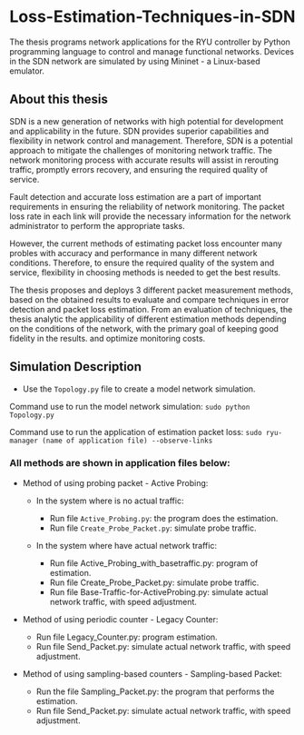 # Loss-Estimation-Techniques-in-SDN
The thesis programs network applications for the RYU controller by Python programming language to control and manage functional networks. Devices in the SDN network are simulated by using Mininet - a Linux-based emulator.

## About this thesis
SDN  is a new generation of networks with high potential for development and applicability in the future. SDN provides superior capabilities and flexibility in network control and management. Therefore, SDN is a potential approach to mitigate the challenges of monitoring network traffic. The network monitoring process with accurate results will assist in rerouting traffic, promptly errors recovery, and ensuring the required quality of service.

Fault detection and accurate loss estimation are a part of important requirements in ensuring the reliability of network monitoring. The packet loss rate in each link will provide the necessary information for the network administrator to perform the appropriate tasks.

However, the current methods of estimating packet loss encounter many probles with accuracy and performance in many different network conditions. Therefore, to ensure the required quality of the system and service, flexibility in choosing methods is needed to get the best results.

The thesis proposes and deploys 3 different packet measurement methods, based on the obtained results to evaluate and compare techniques in error detection and packet loss estimation. From an evaluation of techniques, the thesis analytic the applicability of different estimation methods depending on the conditions of the network, with the primary goal of keeping good fidelity in the results. and optimize monitoring costs.

## Simulation Description
  - Use the `Topology.py` file to create a model network simulation.
  
  Command use to run the model network simulation:
    `sudo python Topology.py`
  
  Command use to run the application of estimation packet loss:
    `sudo ryu-manager (name of application file) --observe-links`
  
  ### All methods are shown in application files below:

  - Method of using probing packet - Active Probing:

    - In the system where is no actual traffic:

      + Run file `Active_Probing.py`: the program does the estimation.
      + Run file `Create_Probe_Packet.py`: simulate probe traffic.

    - In the system where have actual network traffic:

      + Run file Active_Probing_with_basetraffic.py: program of estimation.
      + Run file Create_Probe_Packet.py: simulate probe traffic.
      + Run file Base-Traffic-for-ActiveProbing.py: simulate actual network traffic, with speed adjustment.


  - Method of using periodic counter - Legacy Counter:

    + Run file Legacy_Counter.py: program estimation.
    + Run file Send_Packet.py: simulate actual network traffic, with speed adjustment.


  - Method of using sampling-based counters - Sampling-based Packet:

    + Run the file Sampling_Packet.py: the program that performs the estimation.
    + Run file Send_Packet.py: simulate actual network traffic, with speed adjustment.
